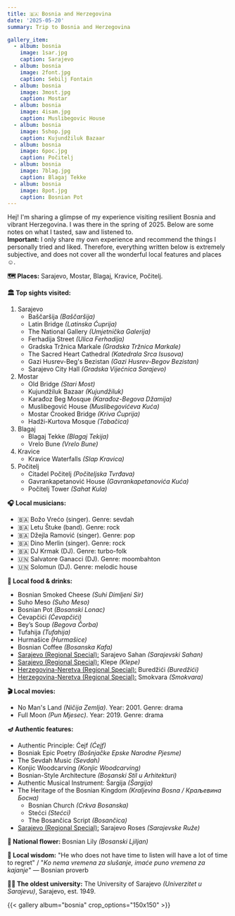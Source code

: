 ```yaml
---
title: 🇧🇦 Bosnia and Herzegovina
date: '2025-05-20'
summary: Trip to Bosnia and Herzegovina

gallery_item:
  - album: bosnia
    image: 1sar.jpg
    caption: Sarajevo
  - album: bosnia
    image: 2font.jpg
    caption: Sebilj Fontain
  - album: bosnia
    image: 3most.jpg
    caption: Mostar
  - album: bosnia
    image: 4isam.jpg
    caption: Muslibegovic House 
  - album: bosnia
    image: 5shop.jpg
    caption: Kujundžiluk Bazaar
  - album: bosnia
    image: 6poc.jpg
    caption: Počitelj
  - album: bosnia
    image: 7blag.jpg
    caption: Blagaj Tekke
  - album: bosnia
    image: 8pot.jpg
    caption: Bosnian Pot
---
```

Hej! I'm sharing a glimpse of my experience visiting resilient Bosnia and vibrant Herzegovina. I was there in the spring of 2025. Below are some notes on what I tasted, saw and listened to.<br>
<b>Important:</b> I only share my own experience and recommend the things I personally tried and liked. Therefore, everything written below is extremely subjective, and does not cover all the wonderful local features and places ☺️.

<b>🗺 Places:</b> Sarajevo, Mostar, Blagaj, Kravice, Počitelj.<br>

<b>🏛 Top sights visited: </b>
1. Sarajevo
    - Baščaršija <i>(Baščaršija)</i>
    - Latin Bridge <i>(Latinska Ćuprija)</i>
    - The National Gallery <i>(Umjetnička Galerija)</i>
    - Ferhadija Street <i>(Ulica Ferhadija)</i>
    - Gradska Tržnica Markale <i>(Gradska Tržnica Markale)</i>
    - The Sacred Heart Cathedral <i>(Katedrala Srca Isusova)</i>
    - Gazi Husrev-Beg's Bezistan <i>(Gazi Husrev-Begov Bezistan)</i>
    - Sarajevo City Hall <i>(Gradska Vijećnica Sarajevo)</i>
2. Mostar
    - Old Bridge <i>(Stari Most)</i>
    - Kujundžiluk Bazaar <i>(Kujundžiluk)</i>
    - Karađoz Beg Mosque <i>(Karađoz-Begova Džamija)</i>
    - Muslibegović House <i>(Muslibegovićeva Kuća)</i>
    - Mostar Crooked Bridge <i>(Kriva Ćuprija)</i>
    - Hadži-Kurtova Mosque <i>(Tabačica)</i> 
3. Blagaj
    - Blagaj Tekke <i>(Blagaj Tekija)</i>
    - Vrelo Bune <i>(Vrelo Bune)</i>
4. Kravice 
    - Kravice Waterfalls <i>(Slap Kravica)</i>
5. Počitelj
    - Citadel Počitelj <i>(Počiteljska Tvrđava)</i>
    - Gavrankapetanović House <i>(Gavrankapetanovića Kuća)</i>
    - Počitelj Tower <i>(Sahat Kula)</i>
     

<b>🎧 Local musicians: </b>
- 🇧🇦 Božo Vrećo (singer). Genre: sevdah
- 🇧🇦 Letu Štuke (band). Genre: rock
- 🇧🇦 Džejla Ramović (singer). Genre: pop
- 🇧🇦 Dino Merlin (singer). Genre: rock
- 🇧🇦 DJ Krmak (DJ). Genre: turbo-folk
- 🇺🇳 Salvatore Ganacci (DJ). Genre: moombahton
- 🇺🇳 Solomun (DJ). Genre: melodic house


<b>🥘 Local food & drinks: </b>
- Bosnian Smoked Cheese <i>(Suhi Dimljeni Sir)</i>
- Suho Meso <i>(Suho Meso)</i>
- Bosnian Pot <i>(Bosanski Lonac)</i>
- Ćevapčići <i>(Ćevapčići)</i>
- Bey’s Soup <i>(Begova Čorba)</i>
- Tufahija <i>(Tufahija)</i>
- Hurmašice <i>(Hurmašice)</i>
- Bosnian Coffee <i>(Bosanska Kafa)</i>
- <u>Sarajevo (Regional Special):</u> Sarajevo Sahan <i>(Sarajevski Sahan)</i>
- <u>Sarajevo (Regional Special):</u> Klepe <i>(Klepe)</i>
- <u>Herzegovina-Neretva (Regional Special):</u> Buredžići <i>(Buredžići)</i>
- <u>Herzegovina-Neretva (Regional Special):</u> Smokvara <i>(Smokvara)</i>


<b>🎬 Local movies:</b>
- No Man's Land <i>(Ničija Zemlja)</i>. Year: 2001. Genre: drama
- Full Moon <i>(Pun Mjesec)</i>. Year: 2019. Genre: drama


<b>🪔 Authentic features:</b>
- Authentic Principle: Ćejf <i>(Ćejf)</i>
- Bosniak Epic Poetry <i>(Bošnjačke Epske Narodne Pjesme)</i>
- The Sevdah Music <i>(Sevdah)</i>
- Konjic Woodcarving <i>(Konjic Woodcarving)</i>
- Bosnian-Style Architecture <i>(Bosanski Stil u Arhitekturi)</i>
- Authentic Musical Instrument: Šargija <i>(Šargija)</i> 
- The Heritage of the Bosnian Kingdom <i>(Kraljevina Bosna / Краљевина Босна)</i>
    - Bosnian Church  <i>(Crkva Bosanska)</i>
    - Stećci <i>(Stećci)</i>
    - The Bosančica Script <i>(Bosančica)</i>
- <u>Sarajevo (Regional Special):</u> Sarajevo Roses <i>(Sarajevske Ruže)</i>


<b>💐 National flower: </b> Bosnian Lily <i>(Bosanski Ljiljan)</i>


<b>🦉 Local wisdom:</b> "He who does not have time to listen will have a lot of time to regret" / "<i>Ko nema vremena za slušanje, imaće puno vremena za kajanje</i>" — Bosnian proverb


<b>👨‍🎓 The oldest university:</b> The University of Sarajevo <i>(Univerzitet u Sarajevu)</i>, Sarajevo, est. 1949.  


{{< gallery album="bosnia" crop_options="150x150" >}}
   

